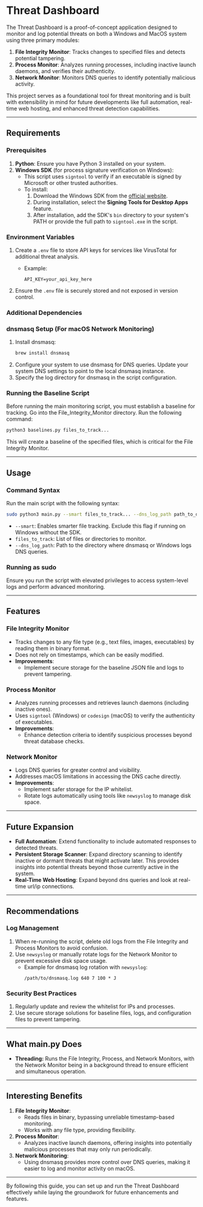 # Threat Dashboard

The Threat Dashboard is a proof-of-concept application designed to monitor and log potential threats on both a Windows and MacOS system using three primary modules:

1. **File Integrity Monitor**: Tracks changes to specified files and detects potential tampering.
2. **Process Monitor**: Analyzes running processes, including inactive launch daemons, and verifies their authenticity.
3. **Network Monitor**: Monitors DNS queries to identify potentially malicious activity.

This project serves as a foundational tool for threat monitoring and is built with extensibility in mind for future developments like full automation, real-time web hosting, and enhanced threat detection capabilities.

---

## Requirements

### Prerequisites

1. **Python**: Ensure you have Python 3 installed on your system.
2. **Windows SDK** (for process signature verification on Windows):
   - This script uses `signtool` to verify if an executable is signed by Microsoft or other trusted authorities.
   - To install:
     1. Download the Windows SDK from the [official website](https://developer.microsoft.com/en-us/windows/downloads/windows-sdk/).
     2. During installation, select the **Signing Tools for Desktop Apps** feature.
     3. After installation, add the SDK's `bin` directory to your system's PATH or provide the full path to `signtool.exe` in the script.

### Environment Variables

1. Create a `.env` file to store API keys for services like VirusTotal for additional threat analysis.

   - Example:
     ```
     API_KEY=your_api_key_here
     ```

2. Ensure the `.env` file is securely stored and not exposed in version control.

### Additional Dependencies

### dnsmasq Setup (For macOS Network Monitoring)

1. Install dnsmasq:
   ```bash
   brew install dnsmasq
   ```
2. Configure your system to use dnsmasq for DNS queries. Update your system DNS settings to point to the local dnsmasq instance.
3. Specify the log directory for dnsmasq in the script configuration.

### Running the Baseline Script

Before running the main monitoring script, you must establish a baseline for tracking.  Go into the File\_Integrity\_Monitor directory. Run the following command:

```bash
python3 baselines.py files_to_track...
```

This will create a baseline of the specified files, which is critical for the File Integrity Monitor.

---

## Usage

### Command Syntax

Run the main script with the following syntax:

```bash
sudo python3 main.py --smart files_to_track... --dns_log_path path_to_dns_log
```

- `--smart`: Enables smarter file tracking. Exclude this flag if running on Windows without the SDK.
- `files_to_track`: List of files or directories to monitor.
- `--dns_log_path`: Path to the directory where dnsmasq or Windows logs DNS queries.

### Running as sudo

Ensure you run the script with elevated privileges to access system-level logs and perform advanced monitoring.

---

## Features

### File Integrity Monitor

- Tracks changes to any file type (e.g., text files, images, executables) by reading them in binary format.
- Does not rely on timestamps, which can be easily modified.
- **Improvements**:
  - Implement secure storage for the baseline JSON file and logs to prevent tampering.

### Process Monitor

- Analyzes running processes and retrieves launch daemons (including inactive ones).
- Uses `signtool` (Windows) or `codesign` (macOS) to verify the authenticity of executables.
- **Improvements**:
  - Enhance detection criteria to identify suspicious processes beyond threat database checks.

### Network Monitor

- Logs DNS queries for greater control and visibility.
- Addresses macOS limitations in accessing the DNS cache directly.
- **Improvements**:
  - Implement safer storage for the IP whitelist.
  - Rotate logs automatically using tools like `newsyslog` to manage disk space.

---

## Future Expansion

- **Full Automation**: Extend functionality to include automated responses to detected threats.
- **Persistent Storage Scanner**: Expand directory scanning to identify inactive or dormant threats that might activate later. This provides insights into potential threats beyond those currently active in the system.
- **Real-Time Web Hosting**: Expand beyond dns queries and look at real-time url/ip connections.



---

## Recommendations

### Log Management

1. When re-running the script, delete old logs from the File Integrity and Process Monitors to avoid confusion.
2. Use `newsyslog` or manually rotate logs for the Network Monitor to prevent excessive disk space usage.
   - Example for dnsmasq log rotation with `newsyslog`:
     ```
     /path/to/dnsmasq.log 640 7 100 * J
     ```

### Security Best Practices

1. Regularly update and review the whitelist for IPs and processes.
2. Use secure storage solutions for baseline files, logs, and configuration files to prevent tampering.

---

## What main.py Does

- **Threading:** Runs the File Integrity, Process, and Network Monitors, with the Network Monitor being in a background thread to ensure efficient and simultaneous operation.



---

## Interesting Benefits

1. **File Integrity Monitor**:
   - Reads files in binary, bypassing unreliable timestamp-based monitoring.
   - Works with any file type, providing flexibility.
2. **Process Monitor**:
   - Analyzes inactive launch daemons, offering insights into potentially malicious processes that may only run periodically.
3. **Network Monitoring**:
   - Using dnsmasq provides more control over DNS queries, making it easier to log and monitor activity on macOS.

---

By following this guide, you can set up and run the Threat Dashboard effectively while laying the groundwork for future enhancements and features.

